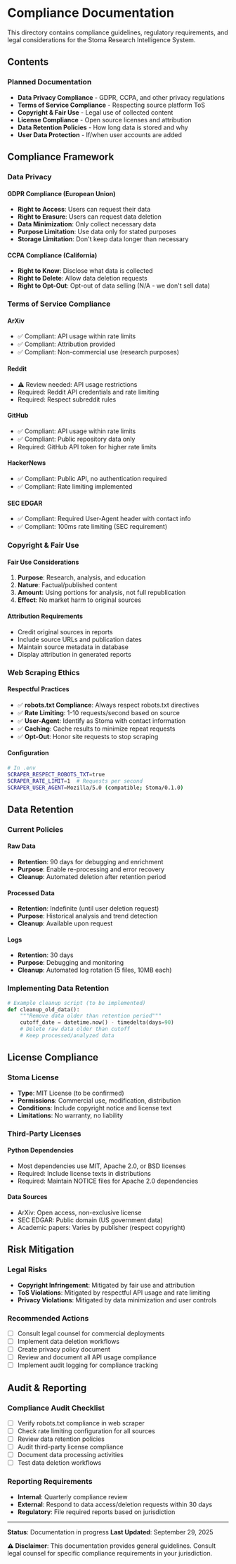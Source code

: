 # Compliance Documentation

This directory contains compliance guidelines, regulatory requirements, and legal considerations for the Stoma Research Intelligence System.

## Contents

### Planned Documentation

- **Data Privacy Compliance** - GDPR, CCPA, and other privacy regulations
- **Terms of Service Compliance** - Respecting source platform ToS
- **Copyright & Fair Use** - Legal use of collected content
- **License Compliance** - Open source licenses and attribution
- **Data Retention Policies** - How long data is stored and why
- **User Data Protection** - If/when user accounts are added

## Compliance Framework

### Data Privacy

#### GDPR Compliance (European Union)
- **Right to Access**: Users can request their data
- **Right to Erasure**: Users can request data deletion
- **Data Minimization**: Only collect necessary data
- **Purpose Limitation**: Use data only for stated purposes
- **Storage Limitation**: Don't keep data longer than necessary

#### CCPA Compliance (California)
- **Right to Know**: Disclose what data is collected
- **Right to Delete**: Allow data deletion requests
- **Right to Opt-Out**: Opt-out of data selling (N/A - we don't sell data)

### Terms of Service Compliance

#### ArXiv
- ✅ Compliant: API usage within rate limits
- ✅ Compliant: Attribution provided
- ✅ Compliant: Non-commercial use (research purposes)

#### Reddit
- ⚠️ Review needed: API usage restrictions
- Required: Reddit API credentials and rate limiting
- Required: Respect subreddit rules

#### GitHub
- ✅ Compliant: API usage within rate limits
- ✅ Compliant: Public repository data only
- Required: GitHub API token for higher rate limits

#### HackerNews
- ✅ Compliant: Public API, no authentication required
- ✅ Compliant: Rate limiting implemented

#### SEC EDGAR
- ✅ Compliant: Required User-Agent header with contact info
- ✅ Compliant: 100ms rate limiting (SEC requirement)

### Copyright & Fair Use

#### Fair Use Considerations
1. **Purpose**: Research, analysis, and education
2. **Nature**: Factual/published content
3. **Amount**: Using portions for analysis, not full republication
4. **Effect**: No market harm to original sources

#### Attribution Requirements
- Credit original sources in reports
- Include source URLs and publication dates
- Maintain source metadata in database
- Display attribution in generated reports

### Web Scraping Ethics

#### Respectful Practices
- ✅ **robots.txt Compliance**: Always respect robots.txt directives
- ✅ **Rate Limiting**: 1-10 requests/second based on source
- ✅ **User-Agent**: Identify as Stoma with contact information
- ✅ **Caching**: Cache results to minimize repeat requests
- ✅ **Opt-Out**: Honor site requests to stop scraping

#### Configuration
```bash
# In .env
SCRAPER_RESPECT_ROBOTS_TXT=true
SCRAPER_RATE_LIMIT=1  # Requests per second
SCRAPER_USER_AGENT=Mozilla/5.0 (compatible; Stoma/0.1.0)
```

## Data Retention

### Current Policies

#### Raw Data
- **Retention**: 90 days for debugging and enrichment
- **Purpose**: Enable re-processing and error recovery
- **Cleanup**: Automated deletion after retention period

#### Processed Data
- **Retention**: Indefinite (until user deletion request)
- **Purpose**: Historical analysis and trend detection
- **Cleanup**: Available upon request

#### Logs
- **Retention**: 30 days
- **Purpose**: Debugging and monitoring
- **Cleanup**: Automated log rotation (5 files, 10MB each)

### Implementing Data Retention
```python
# Example cleanup script (to be implemented)
def cleanup_old_data():
    """Remove data older than retention period"""
    cutoff_date = datetime.now() - timedelta(days=90)
    # Delete raw data older than cutoff
    # Keep processed/analyzed data
```

## License Compliance

### Stoma License
- **Type**: MIT License (to be confirmed)
- **Permissions**: Commercial use, modification, distribution
- **Conditions**: Include copyright notice and license text
- **Limitations**: No warranty, no liability

### Third-Party Licenses

#### Python Dependencies
- Most dependencies use MIT, Apache 2.0, or BSD licenses
- Required: Include license texts in distributions
- Required: Maintain NOTICE files for Apache 2.0 dependencies

#### Data Sources
- ArXiv: Open access, non-exclusive license
- SEC EDGAR: Public domain (US government data)
- Academic papers: Varies by publisher (respect copyright)

## Risk Mitigation

### Legal Risks
- **Copyright Infringement**: Mitigated by fair use and attribution
- **ToS Violations**: Mitigated by respectful API usage and rate limiting
- **Privacy Violations**: Mitigated by data minimization and user controls

### Recommended Actions
- [ ] Consult legal counsel for commercial deployments
- [ ] Implement data deletion workflows
- [ ] Create privacy policy document
- [ ] Review and document all API usage compliance
- [ ] Implement audit logging for compliance tracking

## Audit & Reporting

### Compliance Audit Checklist
- [ ] Verify robots.txt compliance in web scraper
- [ ] Check rate limiting configuration for all sources
- [ ] Review data retention policies
- [ ] Audit third-party license compliance
- [ ] Document data processing activities
- [ ] Test data deletion workflows

### Reporting Requirements
- **Internal**: Quarterly compliance review
- **External**: Respond to data access/deletion requests within 30 days
- **Regulatory**: File required reports based on jurisdiction

---

**Status**: Documentation in progress
**Last Updated**: September 29, 2025

**⚠️ Disclaimer**: This documentation provides general guidelines. Consult legal counsel for specific compliance requirements in your jurisdiction.